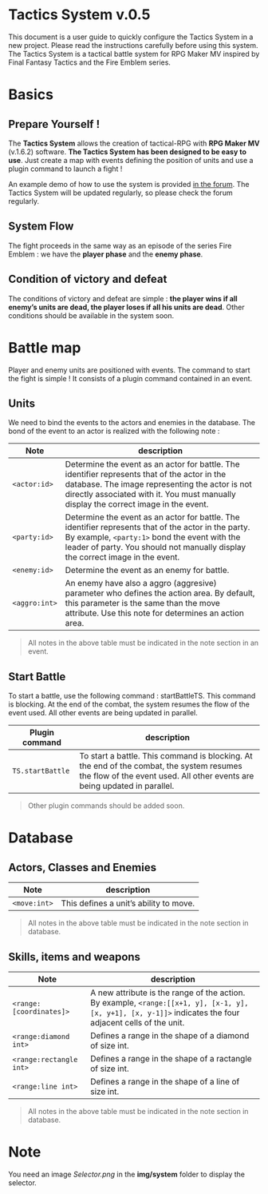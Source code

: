 # Tactics System v.0.5

This document is a user guide to quickly configure the Tactics System in a new project. Please read the instructions carefully before using this system. The Tactics System is a tactical battle system for RPG Maker MV inspired by Final Fantasy Tactics and the Fire Emblem series.


# Basics
## Prepare Yourself !
The **Tactics System** allows the creation of tactical-RPG with **RPG Maker MV**  (v.1.6.2)  software. **The Tactics System has been designed to be easy to use**. Just create a map with events defining the position of units and use a plugin command to launch a fight !

An example demo of how to use the system is provided [in the forum](https://forums.rpgmakerweb.com/index.php?forums/js-plugins-in-development.137/). The Tactics System will be updated regularly, so please check the forum regularly.

## System Flow
The fight proceeds in the same way as an episode of the series Fire Emblem : we have the **player phase** and the **enemy phase**.

## Condition of victory and defeat
The conditions of victory and defeat are simple : **the player wins if all enemy’s units are dead, the player loses if all his units are dead**.
Other conditions should be available in the system soon.

# Battle map
Player and enemy units are positioned with events. The command to start the fight is simple ! It consists of a plugin command contained in an event.

## Units
We need to bind the events to the actors and enemies in the database. The bond of the event to an actor is realized with the following note :

| Note           | description                               |
|----------------|-------------------------------------------|
|`<actor:id>`    | Determine the event as an actor for battle. The identifier represents that of the actor in the database.  The image representing the actor is not directly associated with it. You must manually display the correct image in the event.                                          |
|`<party:id>`    | Determine the event as an actor for battle. The identifier represents that of the actor in the party. By example, `<party:1>` bond the event with the leader of party. You should not manually display the correct image in the event.
|`<enemy:id>`    | Determine the event as an enemy for battle.
|`<aggro:int>`   | An enemy have also a aggro (aggresive) parameter who defines the action area. By default, this parameter is the same than the move attribute. Use this note for determines an action area.

> All notes in the above table must be indicated in the note section in an event.

## Start Battle
To start a battle, use the following command : startBattleTS. This command is blocking. At the end of the combat, the system resumes the flow of the event used.  All other events are being updated in parallel.

| Plugin command  | description                            |
|-----------------|----------------------------------------|
|`TS.startBattle` | To start a battle. This command is blocking. At the end of the combat, the system resumes the flow of the event used.  All other events are being updated in parallel.

> Other plugin commands should be added soon.

# Database
## Actors, Classes and Enemies

| Note                    | description                          |
|-------------------------|--------------------------------------|
|`<move:int>`             | This defines a unit’s ability to move.

> All notes in the above table must be indicated in the note section in database.

## Skills, items and weapons

| Note                    | description                           |
|-------------------------|---------------------------------------|
| `<range:[coordinates]>` | A new attribute is the range of the action. By example, `<range:[[x+1, y], [x-1, y], [x, y+1], [x, y-1]]>` indicates the four adjacent cells of the unit.
| `<range:diamond int>`   | Defines a range in the shape of a diamond of size int.
| `<range:rectangle int>` | Defines a range in the shape of a ractangle of size int.
| `<range:line int>`      | Defines a range in the shape of a line of size int.

> All notes in the above table must be indicated in the note section in database.

# Note
You need an image _Selector.png_ in the **img/system** folder to display the selector.
